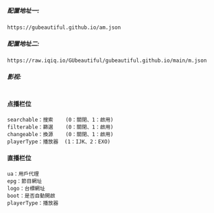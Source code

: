 ##### 配置地址一:
```
https://gubeautiful.github.io/am.json
```

##### 配置地址二:
```
https://raw.iqiq.io/GUbeautiful/gubeautiful.github.io/main/m.json
```

##### 影视:
```

```
#### 点播栏位
```
searchable：搜索    (0：關閉、1：啟用)  
filterable：篩選    (0：關閉、1：啟用)  
changeable：換源    (0：關閉、1：啟用)
playerType：播放器  (1：IJK、2：EXO)
```
#### 直播栏位
```
ua：用戶代理
epg：節目網址
logo：台標網址
boot：是否自動開啟
playerType：播放器
```
